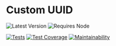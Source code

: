 # Custom UUID

![Latest Version](https://img.shields.io/npm/v/custom-uuid?color=informational&label=latest%20version&logo=npm)
![Requires Node](https://img.shields.io/node/v/custom-uuid?color=informational&label=requires%20node&logo=node.js)

[![Tests](https://github.com/Waveful/custom-uuid/actions/workflows/run-tests.yml/badge.svg?branch=main)](https://github.com/Waveful/custom-uuid/actions/workflows/run-tests.yml)
[![Test Coverage](https://api.codeclimate.com/v1/badges/1048e2f2b98910709833/test_coverage)](https://codeclimate.com/github/Waveful/custom-uuid/test_coverage)
[![Maintainability](https://api.codeclimate.com/v1/badges/1048e2f2b98910709833/maintainability)](https://codeclimate.com/github/Waveful/custom-uuid/maintainability)
